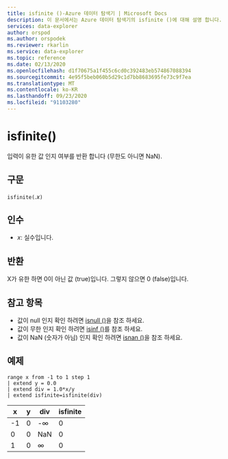 ```yaml
---
title: isfinite ()-Azure 데이터 탐색기 | Microsoft Docs
description: 이 문서에서는 Azure 데이터 탐색기의 isfinite ()에 대해 설명 합니다.
services: data-explorer
author: orspod
ms.author: orspodek
ms.reviewer: rkarlin
ms.service: data-explorer
ms.topic: reference
ms.date: 02/13/2020
ms.openlocfilehash: d1f70675a1f455c6cd0c392483eb574867088394
ms.sourcegitcommit: 4e95f5beb060b5d29c1d7bb8683695fe73c9f7ea
ms.translationtype: MT
ms.contentlocale: ko-KR
ms.lasthandoff: 09/23/2020
ms.locfileid: "91103280"
---
```

# <a name="isfinite"></a>isfinite()

입력이 유한 값 인지 여부를 반환 합니다 (무한도 아니면 NaN).

## <a name="syntax"></a>구문

`isfinite(`*.x*`)`

## <a name="arguments"></a>인수

* *x*: 실수입니다.

## <a name="returns"></a>반환

X가 유한 하면 0이 아닌 값 (true)입니다. 그렇지 않으면 0 (false)입니다.

## <a name="see-also"></a>참고 항목

* 값이 null 인지 확인 하려면 [isnull ()](isnullfunction.md)을 참조 하세요.
* 값이 무한 인지 확인 하려면 [isinf ()](isinffunction.md)를 참조 하세요.
* 값이 NaN (숫자가 아님) 인지 확인 하려면 [isnan ()](isnanfunction.md)을 참조 하세요.

## <a name="example"></a>예제

```kusto
range x from -1 to 1 step 1
| extend y = 0.0
| extend div = 1.0*x/y
| extend isfinite=isfinite(div)
```

|x|y|div|isfinite|
|---|---|---|---|
|-1|0|-∞|0|
|0|0|NaN|0|
|1|0|∞|0|